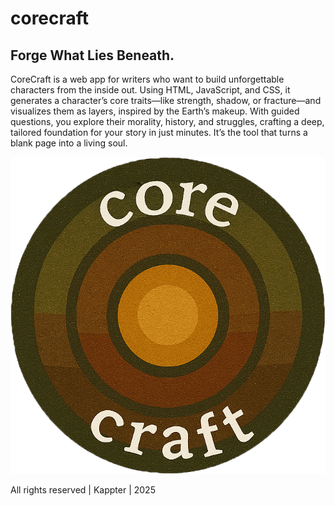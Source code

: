 # corecraft

## Forge What Lies Beneath.

CoreCraft is a web app for writers who want to build unforgettable characters from the inside out. Using HTML, JavaScript, and CSS, it generates a character’s core traits—like strength, shadow, or fracture—and visualizes them as layers, inspired by the Earth’s makeup. With guided questions, you explore their morality, history, and struggles, crafting a deep, tailored foundation for your story in just minutes. It’s the tool that turns a blank page into a living soul.

![corecraft](https://github.com/kappter/corecraft/blob/main/images/corecraftMaster.png?raw=true)

All rights reserved | Kappter | 2025
